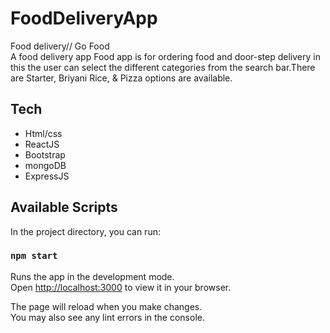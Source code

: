 # FoodDeliveryApp
Food delivery// Go Food
<br>
A food delivery app Food app is for ordering food and door-step delivery in this the user can select the different categories from the search bar.There are Starter, Briyani Rice, & Pizza options are available.
<br>
<h2> Tech </h2>
<ul>
  <li>Html/css</li>
  <li>ReactJS</li>
  <li>Bootstrap</li>
  <li>mongoDB</li>
  <li>ExpressJS</li>
</ul>

## Available Scripts

In the project directory, you can run:

### `npm start`

Runs the app in the development mode.\
Open [http://localhost:3000](http://localhost:3000) to view it in your browser.

The page will reload when you make changes.\
You may also see any lint errors in the console.
